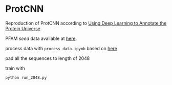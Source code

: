 # ProtCNN
Reproduction of ProtCNN according to [Using Deep Learning to Annotate the Protein Universe](https://www.biorxiv.org/content/10.1101/626507v2.full).

PFAM *seed* data avaliable at [here](https://console.cloud.google.com/storage/browser/brain-genomics-public/research/proteins/pfam/random_split).

process data with `process_data.ipynb` based on [here](https://github.com/anindya-vedant/Genetic-ProtCNN/blob/master/Notebooks/Pfam_protein_sequence_classification_full.ipynb)

pad all the sequences to length of 2048 

train with
```shell
python run_2048.py
```
